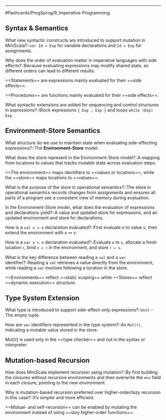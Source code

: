 ___
#flashcards/ProgSprog/9_Imperative-Programming 

## Syntax & Semantics

What new syntactic constructs are introduced to support mutation in MiniScala?::`var Id = Exp` for variable declarations and `Id = Exp` for assignments.
<!--SR:!2025-06-11,16,255-->

Why does the order of evaluation matter in imperative languages with side effects?::Because evaluating expressions may modify shared state, so different orders can lead to different results.
<!--SR:!2025-06-27,32,270-->

==Statements== are expressions mainly evaluated for their ==side effects==.
<!--SR:!2025-07-15,49,307!2025-07-13,43,291-->

==Procedures== are functions mainly evaluated for their ==side effects==.
<!--SR:!2025-06-13,24,270!2025-07-18,45,295-->

What syntactic extensions are added for sequencing and control structures in expressions?::Block expressions `{ Exp ; Exp }` and loops `while (Exp) Exp`.
<!--SR:!2025-06-12,22,250-->

## Environment-Store Semantics

What structure do we use to maintain state when evaluating side-effecting expressions?::The **Environment-Store** model.
<!--SR:!2025-06-29,33,271-->

What does the store represent in the Environment-Store model?::A mapping from locations to values that tracks mutable state across evaluation steps.
<!--SR:!2025-06-25,30,271-->

==The environment== maps identifiers to ==values or locations==, while the ==store== maps locations to ==values==.
<!--SR:!2025-07-14,48,307!2025-07-05,38,295!2025-07-09,44,307!2025-07-07,42,290-->

What is the purpose of the store in operational semantics?::The store in operational semantics records changes from assignments and ensures all parts of a program see a consistent view of memory during evaluation.
<!--SR:!2025-06-14,19,255-->

In the Environment-Store model, what does the evaluation of expressions and declarations yield?::A value and updated store for expressions, and an updated environment and store for declarations.
<!--SR:!2025-07-17,44,267-->

How is a `val x = e` declaration evaluated?::First evaluate $e$ to value $v$, then extend the environment with $x ↦ v$.
<!--SR:!2025-06-22,24,255-->

How is a `var x = e` declaration evaluated?::Evaluate `e` to `v`, allocate a fresh location `ℓ`, bind `x ↦ ℓ` in the environment, and store `ℓ ↦ v`.
<!--SR:!2025-06-16,21,251-->

What is the key difference between reading a `val` and a `var` identifier?::Reading a `val` retrieves a value directly from the environment, while reading a `var` involves following a location in the store.
<!--SR:!2025-07-30,57,311-->

==Environments== reflect ==static scoping== while ==Stores== reflect ==dynamic execution== structure.
<!--SR:!2025-06-06,17,267!2025-06-16,26,287!2025-07-29,56,315!2025-06-04,15,295-->

## Type System Extension

What type is introduced to support side-effect-only expressions?::`Unit` - The empty tuple.
<!--SR:!2025-07-11,45,291-->

How are `var` identifiers represented in the type system?::As `Mut(τ)`, indicating a mutable value stored in the store.
<!--SR:!2025-06-30,34,271-->

$Mut(τ)$ is used only in the ==type checker== and not in the syntax or interpreter.
<!--SR:!2025-06-12,12,251-->

## Mutation-based Recursion

How does MiniScala implement recursion using mutation?::By first building the closures without recursive environments and then overwrite the `env` field in each closure, pointing to the new environment.
<!--SR:!2025-07-15,42,252-->

Why is mutation-based recursion preferred over higher-order/lazy recursion in this case?::It’s simpler and more efficient.
<!--SR:!2025-06-05,16,295-->

==Mutual- and self-recursion== can be enabled by mutating the environment instead of using ==lazy higher-order functions==.
<!--SR:!2025-06-29,33,270!2025-06-17,27,287-->
